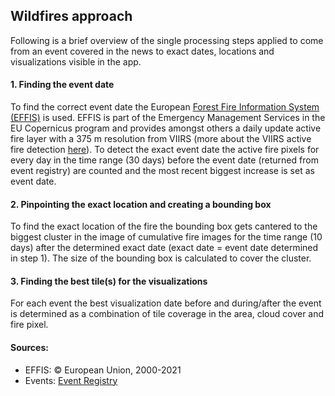 ## Wildfires approach
Following is a brief overview of the single processing steps applied to come from an event covered in the news to exact dates, locations and visualizations visible in the app.

#### 1. Finding the event date 
To find the correct event date the European [Forest Fire Information System (EFFIS)](https://effis.jrc.ec.europa.eu/about-effis) is used. EFFIS is part of the Emergency Management Services in the EU Copernicus program and provides amongst others a daily update active fire layer with a 375 m resolution from VIIRS (more about the VIIRS active fire detection [here](https://gwis.jrc.ec.europa.eu/about-gwis/technical-background/active-fire-detection)). To detect the exact event date the active fire pixels for every day in the time range (30 days) before the event date (returned from event registry) are counted and the most recent biggest increase is set as event date.

#### 2. Pinpointing the exact location and creating a bounding box
To find the exact location of the fire the bounding box gets cantered to the biggest cluster in the image of cumulative fire images for the time range (10 days) after the determined exact date (exact date = event date determined in step 1). The size of the bounding box is calculated to cover the cluster.

#### 3. Finding the best tile(s) for the visualizations
For each event the best visualization date before and during/after the event is determined as a combination of tile coverage in the area, cloud cover and fire pixel.

#### Sources:                  
- EFFIS: © European Union, 2000-2021
- Events: [Event Registry](https://eventregistry.org/)


